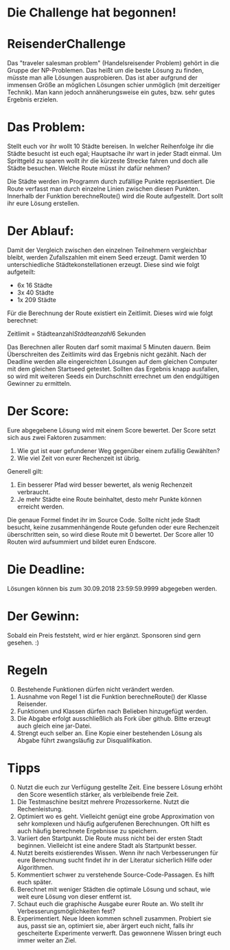 # Die Challenge hat begonnen!
# ReisenderChallenge

Das "traveler salesman problem" (Handelsreisender Problem) gehört in die Gruppe der
NP-Problemen. Das heißt um die beste Lösung zu finden, müsste man alle Lösungen
ausprobieren. Das ist aber aufgrund der immensen Größe an möglichen Lösungen
schier unmöglich (mit derzeitiger Technik). Man kann jedoch annäherungsweise
ein gutes, bzw. sehr gutes Ergebnis erzielen.

# Das Problem:
Stellt euch vor ihr wollt 10 Städte bereisen. In welcher Reihenfolge ihr
die Städte besucht ist euch egal; Hauptsache ihr wart in jeder Stadt einmal.
Um Sprittgeld zu sparen wollt ihr die kürzeste Strecke fahren und doch
alle Städte besuchen. Welche Route müsst ihr dafür nehmen?

Die Städte werden im Programm durch zufällige Punkte repräsentiert.
Die Route verfasst man durch einzelne Linien zwischen diesen Punkten.
Innerhalb der Funktion berechneRoute() wird die Route aufgestellt.
Dort sollt ihr eure Lösung erstellen.

# Der Ablauf:
Damit der Vergleich zwischen den einzelnen Teilnehmern vergleichbar bleibt,
werden Zufallszahlen mit einem Seed erzeugt.
Damit werden 10 unterschiedliche Städtekonstellationen erzeugt.
Diese sind wie folgt aufgeteilt:
- 6x 16 Städte
- 3x 40 Städte
- 1x 209 Städte

Für die Berechnung der Route existiert ein Zeitlimit. Dieses wird wie folgt
berechnet:

Zeitlimit = Städteanzahl*Städteanzahl*6 Sekunden

Das Berechnen aller Routen darf somit maximal 5 Minuten dauern. 
Beim Überschreiten des Zeitlimits wird das Ergebnis nicht gezählt.
Nach der Deadline werden alle eingereichten Lösungen auf dem gleichen Computer
mit dem gleichen Startseed getestet. Sollten das Ergebnis knapp ausfallen, so wird
mit weiteren Seeds ein Durchschnitt errechnet um den endgültigen Gewinner zu
ermitteln.

# Der Score:
Eure abgegebene Lösung wird mit einem Score bewertet.
Der Score setzt sich aus zwei Faktoren zusammen:
1. Wie gut ist euer gefundener Weg gegenüber einem zufällig Gewählten?
2. Wie viel Zeit von eurer Rechenzeit ist übrig.

Generell gilt:
1. Ein besserer Pfad wird besser bewertet, als wenig Rechenzeit verbraucht.
2. Je mehr Städte eine Route beinhaltet, desto mehr Punkte können erreicht werden.

Die genaue Formel findet ihr im Source Code.
Sollte nicht jede Stadt besucht, keine zusammenhängende Route gefunden oder eure Rechenzeit
überschritten sein, so wird diese Route mit 0 bewertet.
Der Score aller 10 Routen wird aufsummiert und bildet euren Endscore.

# Die Deadline:
Lösungen können bis zum 30.09.2018 23:59:59.9999 abgegeben werden.

# Der Gewinn:
Sobald ein Preis feststeht, wird er hier ergänzt. Sponsoren sind gern gesehen. :)

# Regeln
0. Bestehende Funktionen dürfen nicht verändert werden.
1. Ausnahme von Regel 1 ist die Funktion berechneRoute() der Klasse Reisender.
2. Funktionen und Klassen dürfen nach Belieben hinzugefügt werden.
3. Die Abgabe erfolgt ausschließlich als Fork über github. Bitte erzeugt auch gleich eine jar-Datei.
4. Strengt euch selber an. Eine Kopie einer bestehenden Lösung als Abgabe führt zwangsläufig zur Disqualifikation.

# Tipps
0. Nutzt die euch zur Verfügung gestellte Zeit. Eine bessere Lösung erhöht den Score wesentlich stärker, als verbleibende freie Zeit.
1. Die Testmaschine besitzt mehrere Prozessorkerne. Nutzt die Rechenleistung.
2. Optimiert wo es geht. Vielleicht genügt eine grobe Approximation von sehr komplexen und häufig aufgerufenen Berechnungen. Oft hilft es auch häufig berechnete Ergebnisse zu speichern.
3. Variiert den Startpunkt. Die Route muss nicht bei der ersten Stadt beginnen. Vielleicht ist eine andere Stadt als Startpunkt besser.
4. Nutzt bereits existierendes Wissen. Wenn ihr nach Verbesserungen für eure Berechnung sucht findet ihr in der Literatur sicherlich Hilfe oder Algorithmen.
5. Kommentiert schwer zu verstehende Source-Code-Passagen. Es hilft euch später.
6. Berechnet mit weniger Städten die optimale Lösung und schaut, wie weit eure Lösung von dieser entfernt ist.
7. Schaut euch die graphische Ausgabe eurer Route an. Wo stellt ihr Verbesserungsmöglichkeiten fest?
8. Experimentiert. Neue Ideen kommen schnell zusammen. Probiert sie aus, passt sie an, optimiert sie, aber ärgert euch nicht, falls ihr gescheiterte Experimente verwerft. Das gewonnene Wissen bringt euch immer weiter an Ziel.
